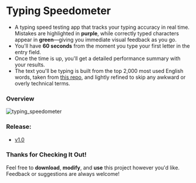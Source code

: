 # Typing Speedometer

- A typing speed testing app that tracks your typing accuracy in real time. Mistakes are highlighted in **purple**, while correctly typed characters appear in **green**—giving you immediate visual feedback as you go.
- You'll have **60 seconds** from the moment you type your first letter in the entry field.
- Once the time is up, you'll get a detailed performance summary with your results.
- The text you'll be typing is built from the top 2,000 most used English words, taken from [this repo](https://github.com/first20hours/google-10000-english), and lightly refined to skip any awkward or overly technical terms.

### Overview
![typing_speedometer](https://github.com/user-attachments/assets/e6543cc9-617d-48e3-9708-193d83f7f37d)


### Release:
- [v1.0](https://github.com/Kurokatana94/PortfolioProject-05-TypingSpeedometer/releases/download/v1.0.0/TypingSpeedometer.exe)

### Thanks for Checking It Out!
Feel free to **download**, **modify**, and **use** this project however you'd like. Feedback or suggestions are always welcome!
